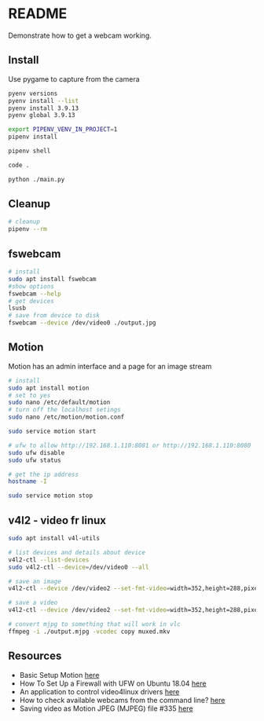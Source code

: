 # README

Demonstrate how to get a webcam working.  

## Install

Use pygame to capture from the camera

```sh
pyenv versions   
pyenv install --list 
pyenv install 3.9.13
pyenv global 3.9.13

export PIPENV_VENV_IN_PROJECT=1
pipenv install

pipenv shell

code .

python ./main.py
```

## Cleanup

```sh
# cleanup
pipenv --rm   
```

## fswebcam

```sh
# install 
sudo apt install fswebcam  
#show options
fswebcam --help
# get devices
lsusb
# save from device to disk  
fswebcam --device /dev/video0 ./output.jpg  
```

## Motion

Motion has an admin interface and a page for an image stream  

```sh
# install 
sudo apt install motion      
# set to yes
sudo nano /etc/default/motion   
# turn off the localhost setings
sudo nano /etc/motion/motion.conf  

sudo service motion start

# ufw to allow http://192.168.1.110:8081 or http://192.168.1.110:8080
sudo ufw disable
sudo ufw status

# get the ip address
hostname -I 

sudo service motion stop  
```

## v4l2 - video fr linux

```sh
sudo apt install v4l-utils   

# list devices and details about device
v4l2-ctl --list-devices
sudo v4l2-ctl --device=/dev/video0 --all

# save an image
v4l2-ctl --device /dev/video2 --set-fmt-video=width=352,height=288,pixelformat=MJPG --stream-mmap --stream-to=./output.jpg --stream-count=1

# save a video
v4l2-ctl --device /dev/video2 --set-fmt-video=width=352,height=288,pixelformat=MJPG --stream-mmap --stream-to=./output.mjpg --stream-count=120

# convert mjpg to something that will work in vlc
ffmpeg -i ./output.mjpg -vcodec copy muxed.mkv
```

## Resources

* Basic Setup Motion [here](https://motion-project.github.io/motion_config.html)
* How To Set Up a Firewall with UFW on Ubuntu 18.04 [here](https://www.digitalocean.com/community/tutorials/how-to-set-up-a-firewall-with-ufw-on-ubuntu-18-04)
* An application to control video4linux drivers [here](https://www.mankier.com/1/v4l2-ctl)
* How to check available webcams from the command line? [here](https://askubuntu.com/questions/348838/how-to-check-available-webcams-from-the-command-line)
* Saving video as Motion JPEG (MJPEG) file #335 [here](https://github.com/waveform80/picamera/issues/335)  
